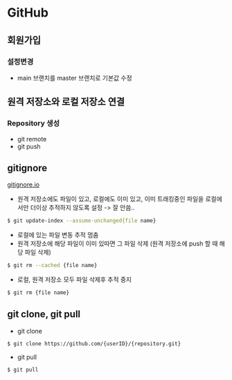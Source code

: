 # GitHub

## 회원가입

### 설정변경

- main 브랜치를 master 브랜치로 기본값 수정



## 원격 저장소와 로컬 저장소 연결

### Repository 생성

- git remote
- git push



## gitignore

[gitignore.io](https://gitignore.io)

- 원격 저장소에도 파일이 있고, 로컬에도 이미 있고, 이미 트래킹중인 파일을 로컬에서만 더이상 추적하지 않도록 설정 -> 잘 안씀..

```bash
$ git update-index --assume-unchanged{file name}
```

- 로컬에 있는 파일 변동 추적 멈춤
- 원격 저장소에 해당 파일이 이미 있따면 그 파일 삭제 (원격 저장소에 push 할 때 해당 파일 삭제)

```bash
$ git rm --cached {file name}
```

- 로컬, 원격 저장소 모두 파일 삭제후 추적 중지

```bash
$ git rm {file name}
```



## git clone, git pull

- git clone

```bash
$ git clone https://github.com/{userID}/{repository.git}
```

- git pull

```bash
$ git pull
```


